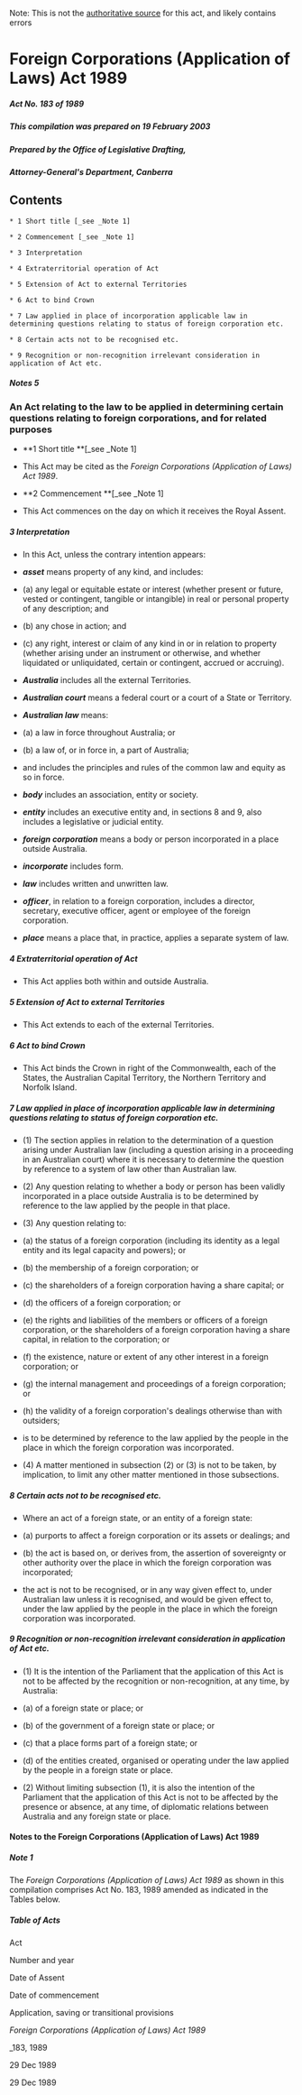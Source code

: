 Note: This is not the [authoritative source](https://www.comlaw.gov.au/Details/C2004C00733) for this act, and likely contains errors

# Foreign Corporations (Application of Laws) Act 1989

##### Act No. 183 of 1989

##### This compilation was prepared on 19 February 2003

##### Prepared by the Office of Legislative Drafting,
##### Attorney-General's Department, Canberra


## Contents

    * 1 Short title [_see _Note 1] 

    * 2 Commencement [_see _Note 1] 

    * 3 Interpretation 

    * 4 Extraterritorial operation of Act 

    * 5 Extension of Act to external Territories 

    * 6 Act to bind Crown 

    * 7 Law applied in place of incorporation applicable law in determining questions relating to status of foreign corporation etc. 

    * 8 Certain acts not to be recognised etc. 

    * 9 Recognition or non-recognition irrelevant consideration in application of Act etc. 

##### Notes	5

### An Act relating to the law to be applied in determining certain questions relating to foreign corporations, and for related purposes 

  * **1  Short title **[_see _Note 1]

  * This Act may be cited as the _Foreign Corporations (Application of Laws) Act 1989_.

  * **2  Commencement **[_see _Note 1]

  * This Act commences on the day on which it receives the Royal Assent.

##### 3  Interpretation

  * In this Act, unless the contrary intention appears:

  * **_asset_** means property of any kind, and includes:

   * (a) any legal or equitable estate or interest (whether present or future, vested or contingent, tangible or intangible) in real or personal property of any description; and

   * (b) any chose in action; and

   * (c) any right, interest or claim of any kind in or in relation to property (whether arising under an instrument or otherwise, and whether liquidated or unliquidated, certain or contingent, accrued or accruing).

  * **_Australia_** includes all the external Territories.

  * **_Australian court_** means a federal court or a court of a State or Territory.

  * **_Australian law_** means:

   * (a) a law in force throughout Australia; or

   * (b) a law of, or in force in, a part of Australia; 

  * and includes the principles and rules of the common law and equity as so in force.

  * **_body_** includes an association, entity or society.

  * **_entity_** includes an executive entity and, in sections 8 and 9, also includes a legislative or judicial entity.

  * **_foreign corporation_** means a body or person incorporated in a place outside Australia.

  * **_incorporate_** includes form.

  * **_law_** includes written and unwritten law.

  * **_officer_**, in relation to a foreign corporation, includes a director, secretary, executive officer, agent or employee of the foreign corporation.

  * **_place_** means a place that, in practice, applies a separate system of law.

##### 4  Extraterritorial operation of Act

  * This Act applies both within and outside Australia.

##### 5  Extension of Act to external Territories

  * This Act extends to each of the external Territories.

##### 6  Act to bind Crown

  * This Act binds the Crown in right of the Commonwealth, each of the States, the Australian Capital Territory, the Northern Territory and Norfolk Island.

##### 7  Law applied in place of incorporation applicable law in determining questions relating to status of foreign corporation etc.

  * (1) The section applies in relation to the determination of a question arising under Australian law (including a question arising in a proceeding in an Australian court) where it is necessary to determine the question by reference to a system of law other than Australian law.

  * (2) Any question relating to whether a body or person has been validly incorporated in a place outside Australia is to be determined by reference to the law applied by the people in that place.

  * (3) Any question relating to:

   * (a) the status of a foreign corporation (including its identity as a legal entity and its legal capacity and powers); or

   * (b) the membership of a foreign corporation; or

   * (c) the shareholders of a foreign corporation having a share capital; or

   * (d) the officers of a foreign corporation; or

   * (e) the rights and liabilities of the members or officers of a foreign corporation, or the shareholders of a foreign corporation having a share capital, in relation to the corporation; or

   * (f) the existence, nature or extent of any other interest in a foreign corporation; or

   * (g) the internal management and proceedings of a foreign corporation; or

   * (h) the validity of a foreign corporation's dealings otherwise than with outsiders;

  * is to be determined by reference to the law applied by the people in the place in which the foreign corporation was incorporated.

  * (4) A matter mentioned in subsection (2) or (3) is not to be taken, by implication, to limit any other matter mentioned in those subsections.

##### 8  Certain acts not to be recognised etc.

  * Where an act of a foreign state, or an entity of a foreign state:

   * (a) purports to affect a foreign corporation or its assets or dealings; and

   * (b) the act is based on, or derives from, the assertion of sovereignty or other authority over the place in which the foreign corporation was incorporated;

  * the act is not to be recognised, or in any way given effect to, under Australian law unless it is recognised, and would be given effect to, under the law applied by the people in the place in which the foreign corporation was incorporated.

##### 9  Recognition or non-recognition irrelevant consideration in application of Act etc.

  * (1) It is the intention of the Parliament that the application of this Act is not to be affected by the recognition or non-recognition, at any time, by Australia:

   * (a) of a foreign state or place; or

   * (b) of the government of a foreign state or place; or

   * (c) that a place forms part of a foreign state; or

   * (d) of the entities created, organised or operating under the law applied by the people in a foreign state or place.

  * (2) Without limiting subsection (1), it is also the intention of the Parliament that the application of this Act is not to be affected by the presence or absence, at any time, of diplomatic relations between Australia and any foreign state or place.

#### Notes to the Foreign Corporations (Application of Laws) Act 1989

##### Note 1

The _Foreign Corporations (Application of Laws) Act 1989_ as shown in this compilation comprises Act No. 183, 1989 amended as indicated in the Tables below.

##### Table of Acts

Act

Number 
and year


Date 
of Assent


Date of commencement

Application, saving or transitional provisions

_Foreign Corporations (Application of Laws) Act 1989_

_183, 1989

29 Dec 1989

29 Dec 1989

